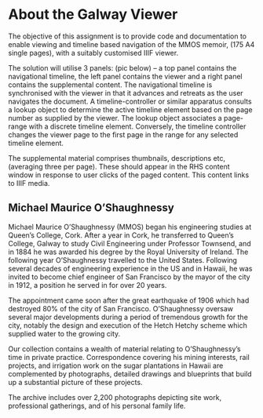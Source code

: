# About the Galway Viewer

The objective of this assignment is to provide code and documentation to enable viewing and timeline based navigation
of the MMOS memoir, (175 A4 single pages), with a suitably customised IIIF viewer.

The solution will utilise 3 panels: (pic below) – a top panel contains the navigational timeline, the left panel
contains the viewer and a right panel contains the supplemental content. The navigational timeline is synchronised
with the viewer in that it advances and retreats as the user navigates the document. A timeline-controller or
similar apparatus consults a lookup object to determine the active timeline element based on the page number as
supplied by the viewer. The lookup object associates a page-range with a discrete timeline element. Conversely,
the timeline controller changes the viewer page to the first page in the range for any selected timeline element.

The supplemental material comprises thumbnails, descriptions etc, (averaging three per page). These should appear in
the RHS content window in response to user clicks of the paged content. This content links to IIIF media.

## Michael Maurice O’Shaughnessy

Michael Maurice O’Shaughnessy (MMOS) began his engineering studies at Queen’s College, Cork. After a year in
Cork, he transferred to Queen’s College, Galway to study Civil Engineering under Professor Townsend, and
in 1884 he was awarded his degree by the Royal University of Ireland. The following year O’Shaughnessy
travelled to the United States. Following several decades of engineering experience in the US and in
Hawaii, he was invited to become chief engineer of San Francisco by the mayor of the city in 1912, a
position he served in for over 20 years.

The appointment came soon after the great earthquake of 1906 which had destroyed 80% of the city of
San Francisco. O’Shaughnessy oversaw several major developments during a period of tremendous growth
for the city, notably the design and execution of the Hetch Hetchy scheme which supplied water to the
growing city.

Our collection contains a wealth of material relating to O’Shaughnessy’s time in private practice. Correspondence
covering his mining interests, rail projects, and irrigation work on the sugar plantations in Hawaii are
complemented by photographs, detailed drawings and blueprints that build up a substantial picture of these projects.

The archive includes over 2,200 photographs depicting site work, professional gatherings, and of his personal family
life.
